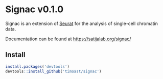 # Signac v0.1.0

Signac is an extension of [Seurat](https://satijalab.org/seurat) for the analysis of single-cell chromatin data.

Documentation can be found at https://satijalab.org/signac/

## Install

```r
install.packages('devtools')
devtools::install_github('timoast/signac')
```
